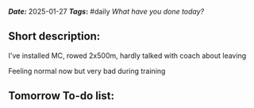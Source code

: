 ***Date:*** 2025-01-27
***Tags*:**  #daily 
*What have you done today?*
## Short description:
I've installed MC,  rowed 2x500m, hardly talked with coach about leaving

Feeling normal now but very bad during training

## Tomorrow To-do list:
